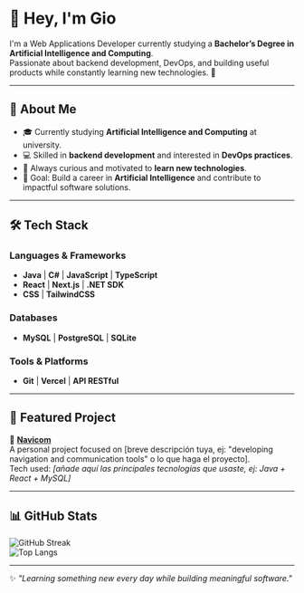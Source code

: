 # 👋 Hey, I'm Gio

I'm a Web Applications Developer currently studying a **Bachelor’s Degree in Artificial Intelligence and Computing**.  
Passionate about backend development, DevOps, and building useful products while constantly learning new technologies. 🚀  

---

## 📌 About Me
- 🎓 Currently studying **Artificial Intelligence and Computing** at university.  
- 💻 Skilled in **backend development** and interested in **DevOps practices**.  
- 🔎 Always curious and motivated to **learn new technologies**.  
- 🎯 Goal: Build a career in **Artificial Intelligence** and contribute to impactful software solutions.  

---

## 🛠️ Tech Stack

### Languages & Frameworks
- **Java** | **C#** | **JavaScript** | **TypeScript**
- **React** | **Next.js** | **.NET SDK**
- **CSS** | **TailwindCSS**

### Databases
- **MySQL** | **PostgreSQL** | **SQLite**

### Tools & Platforms
- **Git** | **Vercel** | **API RESTful**

---

## 🌟 Featured Project

🔹 [**Navicom**](https://github.com/TheRealGGIOVI/Navicom)  
A personal project focused on [breve descripción tuya, ej: "developing navigation and communication tools" o lo que haga el proyecto].  
Tech used: *[añade aquí las principales tecnologías que usaste, ej: Java + React + MySQL]*  

---

## 📊 GitHub Stats
![GitHub Streak](https://github-readme-streak-stats.herokuapp.com/?user=TheRealGGIOVI&theme=dark&hide_border=true)  
![Top Langs](https://github-readme-stats.vercel.app/api/top-langs/?username=TheRealGGIOVI&layout=compact&theme=dark&hide_border=true)

---

✨ *"Learning something new every day while building meaningful software."*
